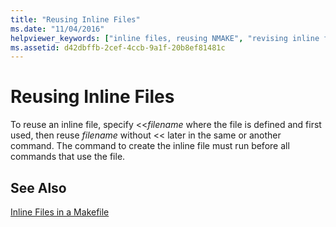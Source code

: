 ```yaml
---
title: "Reusing Inline Files"
ms.date: "11/04/2016"
helpviewer_keywords: ["inline files, reusing NMAKE", "revising inline files", "NMAKE program, inline files"]
ms.assetid: d42dbffb-2cef-4ccb-9a1f-20b8ef81481c
---
```

# Reusing Inline Files

To reuse an inline file, specify <<*filename* where the file is defined and first used, then reuse *filename* without << later in the same or another command. The command to create the inline file must run before all commands that use the file.

## See Also

[Inline Files in a Makefile](inline-files-in-a-makefile.md)